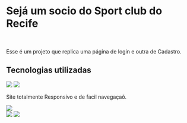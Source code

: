<h1> Sejá um socio do Sport club do Recife</h1>
<br>
<p> Esse é um projeto que replica uma página de login e outra de Cadastro.</p>
<h2>Tecnologias utilizadas </h2>
<img src="https://img.shields.io/badge/HTML-239120?style=for-the-badge&logo=html5&logoColor=white">
<img src="https://img.shields.io/badge/CSS-239120?&style=for-the-badge&logo=css3&logoColor=white">
<p>Site totalmente Responsivo e de facil navegaçaõ.</p>
<img src="https://github.com/Kaio-gabrieel/tela-de-Login-e-Cadastro-socios/blob/main/Reamd-Img/cadastro%20responsivo.png?raw=true">
<br>
<img src="https://github.com/Kaio-gabrieel/tela-de-Login-e-Cadastro-socios/blob/main/Reamd-Img/tela%20cadastro.png?raw=true"> 
<img src="https://github.com/Kaio-gabrieel/tela-de-Login-e-Cadastro-socios/blob/main/Reamd-Img/tela%20de%20login.png?raw=true"> 
